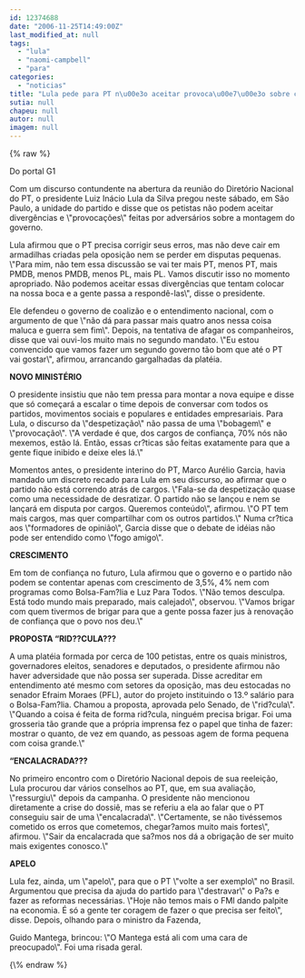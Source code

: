 ```yaml
---
id: 12374688
date: "2006-11-25T14:49:00Z"
last_modified_at: null
tags:
  - "lula"
  - "naomi-campbell"
  - "para"
categories:
  - "noticias"
title: "Lula pede para PT n\u00e3o aceitar provoca\u00e7\u00e3o sobre cargos"
sutia: null
chapeu: null
autor: null
imagem: null
---
```

{\% raw %}
<p><P><SPAN style=\"FONT-FAMILY: Verdana\">Do portal G1<?xml:namespace prefix = o ns = \"urn:schemas-microsoft-com:office:office\" /><o:p></o:p></SPAN></P></p>
<p><P><SPAN style=\"FONT-FAMILY: Verdana\">Com um discurso contundente na abertura da reunião do Diretório Nacional do PT, o presidente Luiz Inácio Lula da Silva pregou neste sábado,<SPAN style=\"COLOR: black\"> <?xml:namespace prefix = st1 ns = \"urn:schemas-microsoft-com:office:smarttags\" /><st1:PersonName w:st=\"on\" ProductID=\"em São Paulo\">em São Paulo</st1:PersonName>,</SPAN> a unidade do partido e disse que os petistas não podem aceitar divergências e \"provocações\" feitas por adversários sobre a montagem do governo. <o:p></o:p></SPAN></P></p>
<p><P><SPAN style=\"FONT-FAMILY: Verdana\">Lula afirmou que o PT precisa corrigir seus erros, mas não deve cair em armadilhas criadas pela oposição nem se perder em disputas pequenas. \"Para mim, não tem essa discussão se vai ter mais PT, menos PT, mais PMDB, menos PMDB, menos PL, mais PL. Vamos discutir isso no momento apropriado. Não podemos aceitar essas divergências que tentam colocar na nossa boca e a gente passa a respondê-las\", disse o presidente.<o:p></o:p></SPAN></P></p>
<p><P><SPAN style=\"FONT-FAMILY: Verdana\">Ele defendeu o governo de coalizão e o entendimento nacional, com o argumento de que \"não dá para passar mais quatro anos nessa coisa maluca e guerra sem fim\". Depois, na tentativa de afagar os companheiros, disse que vai ouvi-los muito mais no segundo mandato. \"Eu estou convencido que vamos fazer um segundo governo tão bom que até o PT vai gostar\", afirmou, arrancando gargalhadas da platéia.<o:p></o:p></SPAN></P></p>
<p><P><B style=\"mso-bidi-font-weight: normal\"><SPAN style=\"FONT-FAMILY: Verdana\">NOVO MINISTÉRIO<o:p></o:p></SPAN></B></P></p>
<p><P><SPAN style=\"FONT-FAMILY: Verdana\">O presidente insistiu que não tem pressa para montar a nova equipe e disse que só começará a escalar o time depois de conversar com todos os partidos, movimentos sociais e populares e entidades empresariais. Para Lula, o discurso da \"despetização\" não passa de uma \"bobagem\" e \"provocação\". \"A verdade é que, dos cargos de confiança, 70% nós não mexemos, estão lá. Então, essas cr?ticas são feitas exatamente para que a gente fique inibido e deixe eles lá.\"<o:p></o:p></SPAN></P></p>
<p><P><SPAN style=\"FONT-FAMILY: Verdana\">Momentos antes, o presidente interino do PT, Marco Aurélio Garcia, havia mandado um discreto recado para Lula em seu discurso, ao afirmar que o partido não está correndo atrás de cargos. \"Fala-se da despetização quase como uma necessidade de desratizar. O partido não se lançou e nem se lançará em disputa por cargos. Queremos conteúdo\", afirmou. \"O PT tem mais cargos, mas quer compartilhar com os outros partidos.\" Numa cr?tica aos \"formadores de opinião\", Garcia disse que o debate de idéias não pode ser entendido como \"fogo amigo\".<o:p></o:p></SPAN></P></p>
<p><P><B style=\"mso-bidi-font-weight: normal\"><SPAN style=\"FONT-FAMILY: Verdana\">CRESCIMENTO<o:p></o:p></SPAN></B></P></p>
<p><P><SPAN style=\"FONT-FAMILY: Verdana\">Em tom de confiança no futuro, Lula afirmou que o governo e o partido não podem se contentar apenas com crescimento de 3,5%, 4% nem com programas como Bolsa-Fam?lia e Luz Para Todos. \"Não temos desculpa. Está todo mundo mais preparado, mais calejado\", observou. \"Vamos brigar com quem tivermos de brigar para que a gente possa fazer jus à renovação de confiança que o povo nos deu.\"<o:p></o:p></SPAN></P></p>
<p><P><B style=\"mso-bidi-font-weight: normal\"><SPAN style=\"FONT-FAMILY: Verdana\">PROPOSTA “RID??CULA???<o:p></o:p></SPAN></B></P></p>
<p><P><SPAN style=\"FONT-FAMILY: Verdana\">A uma platéia formada por cerca de 100 petistas, entre os quais ministros, governadores eleitos, senadores e deputados, o presidente afirmou não haver adversidade que não possa ser superada. Disse acreditar em entendimento até mesmo com setores da oposição, mas deu estocadas no senador Efraim Moraes (PFL), autor do projeto instituindo o 13.º salário para o Bolsa-Fam?lia. Chamou a proposta, aprovada pelo Senado, de \"rid?cula\". \"Quando a coisa é feita de forma rid?cula, ninguém precisa brigar. Foi uma grosseria tão grande que a própria imprensa fez o papel que tinha de fazer: mostrar o quanto, de vez em quando, as pessoas agem de forma pequena com coisa grande.\"<o:p></o:p></SPAN></P></p>
<p><P><B style=\"mso-bidi-font-weight: normal\"><SPAN style=\"FONT-FAMILY: Verdana\">“ENCALACRADA???<o:p></o:p></SPAN></B></P></p>
<p><P><SPAN style=\"FONT-FAMILY: Verdana\">No primeiro encontro com o Diretório Nacional depois de sua reeleição, Lula procurou dar vários conselhos ao PT, que, em sua avaliação, \"ressurgiu\" depois da campanha. O presidente não mencionou diretamente a crise do dossiê, mas se referiu a ela ao falar que o PT conseguiu sair de uma \"encalacrada\". \"Certamente, se não tivéssemos cometido os erros que cometemos, chegar?amos muito mais fortes\", afirmou. \"Sair da encalacrada que sa?mos nos dá a obrigação de ser muito mais exigentes conosco.\"<o:p></o:p></SPAN></P></p>
<p><P><B style=\"mso-bidi-font-weight: normal\"><SPAN style=\"FONT-FAMILY: Verdana\">APELO <o:p></o:p></SPAN></B></P></p>
<p><P><SPAN style=\"FONT-FAMILY: Verdana\">Lula fez, ainda, um \"apelo\", para que o PT \"volte a ser exemplo\" no Brasil. Argumentou que precisa da ajuda do partido para \"destravar\" o Pa?s e fazer as reformas necessárias. \"Hoje não temos mais o FMI dando palpite na economia. É só a gente ter coragem de fazer o que precisa ser feito\", disse. Depois, olhando para o ministro da Fazenda,</p>
<p> Guido Mantega, brincou: \"O Mantega está ali com uma cara de preocupado\". Foi uma risada geral.<o:p></o:p></SPAN></P> </p>
{\% endraw %}